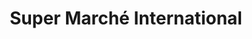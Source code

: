---
title: "Super Marché International"
url: /montreal/super-marche-international/
shop: Supermarkt
---